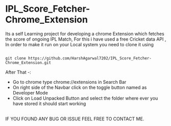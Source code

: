 # IPL_Score_Fetcher-Chrome_Extension
Its a self Learning project for developing a chrome Extension which fetches the score of ongoing IPL Match,
For this i have used a free Cricket data API ,<br>
In order to make it run on your Local system you need to clone it using 

```

git clone https://github.com/HarshAgarwal7202/IPL_Score_Fetcher-Chrome_Extension.git

```
After That -:
<ul>
  <li>Go to chrome type chrome://extensions in Search Bar</li>
  <li>On right side of the Navbar click on the toggle button named as Developer Mode</li>
  <li>Click on Load Unpacked Button and select the folder where ever you have stored it should start working</li>
  </ul><br>
  IF YOU FOUND ANY BUG OR ISSUE FEEL FREE TO CONTACT ME.
 

